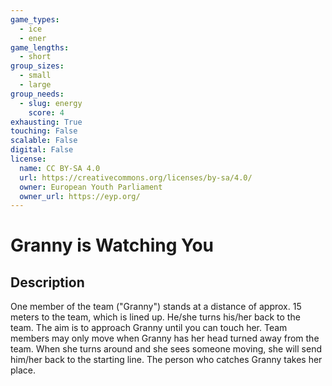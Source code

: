 ```yaml
---
game_types:
  - ice
  - ener
game_lengths:
  - short
group_sizes:
  - small
  - large
group_needs:
  - slug: energy
    score: 4
exhausting: True
touching: False
scalable: False
digital: False
license:
  name: CC BY-SA 4.0
  url: https://creativecommons.org/licenses/by-sa/4.0/
  owner: European Youth Parliament
  owner_url: https://eyp.org/
---
```

# Granny is Watching You

## Description
One member of the team ("Granny") stands at a distance of approx. 15 meters to the team, which is lined up. He/she turns his/her back to the team. The aim is to approach Granny until you can touch her. Team members may only move when Granny has her head turned away from the team. When she turns around and she sees someone moving, she will send him/her back to the starting line. The person who catches Granny takes her place.
